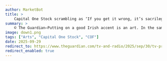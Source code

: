 ```yaml
---
author: MarketBot
title: >
    Capital One Stock scrambling as ‘If you get it wrong, it’s sacrilegious!’ TV’s problem with Irish accents
summary: >
    © The Guardian—Putting on a good Irish accent is an art. In the same way that pouring Guinness is an art, actually. And as with all artistic feats, people think, “Well, anyone could do that!” before swiftly finding out that anyone could not, in fact, do that. An accurate Irish accent, for a non-Irish actor, takes dedication, research, talent. And as is the case with all art, failure invites utter brutality from the critics.
image: down1.png
tags: ["Arts", "Capital One Stock", "COF"]
date: 2025-09-29
redirect_to: https://www.theguardian.com/tv-and-radio/2025/sep/30/tv-problem-irish-accents-house-of-guinness-helen-mirren
redirect_enabled: true
---
```


